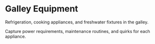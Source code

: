 
# Galley Equipment

Refrigeration, cooking appliances, and freshwater fixtures in the galley.

Capture power requirements, maintenance routines, and quirks for each appliance.
